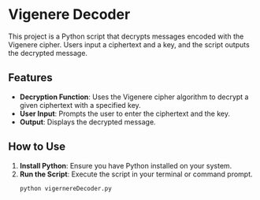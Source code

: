 # Vigenere Decoder

This project is a Python script that decrypts messages encoded with the Vigenere cipher. Users input a ciphertext and a key, and the script outputs the decrypted message.

## Features
- **Decryption Function**: Uses the Vigenere cipher algorithm to decrypt a given ciphertext with a specified key.
- **User Input**: Prompts the user to enter the ciphertext and the key.
- **Output**: Displays the decrypted message.

## How to Use
1. **Install Python**: Ensure you have Python installed on your system.
2. **Run the Script**: Execute the script in your terminal or command prompt.
   ```sh
   python vigernereDecoder.py
